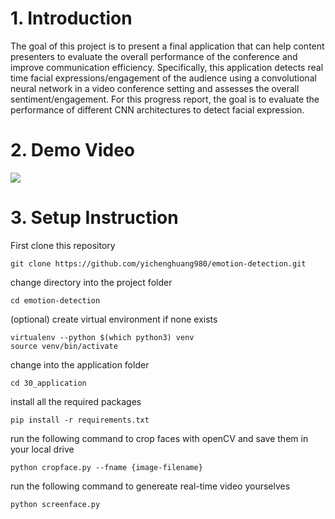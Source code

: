 # 1. Introduction


The goal of this project is to present a final application that can help content presenters to evaluate the overall performance of the conference and improve communication efficiency. Specifically, this application detects real time facial expressions/engagement of the audience using a convolutional neural network in a video conference setting and assesses the overall sentiment/engagement. For this progress report, the goal is to evaluate the performance of different CNN architectures to detect facial expression.


# 2. Demo Video

[![](http://img.youtube.com/vi/atmCf3voXn4/0.jpg)](https://youtu.be/atmCf3voXn4)

# 3. Setup Instruction

First clone this repository

```
git clone https://github.com/yichenghuang980/emotion-detection.git
```

change directory into the project folder

```
cd emotion-detection
```

(optional) create virtual environment if none exists

```
virtualenv --python $(which python3) venv
source venv/bin/activate
```

change into the application folder

```
cd 30_application
```

install all the required packages 

```
pip install -r requirements.txt
```

run the following command to crop faces with openCV and save them in your local drive

```
python cropface.py --fname {image-filename}
```

run the following command to genereate real-time video yourselves

```
python screenface.py
```
